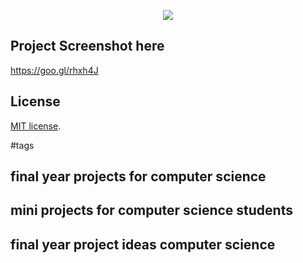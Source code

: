 <p align="center"><img src="https://i.pinimg.com/236x/d1/14/65/d11465d18bb4f7ea4d2db464d4d79966.jpg"></p>

## Project Screenshot here
https://goo.gl/rhxh4J


## License

[MIT license](https://opensource.org/licenses/MIT).

#tags
<h2>final year projects for computer science</h2>
<h2>mini projects for computer science students</h2>
<h2>final year project ideas computer science</h2>
